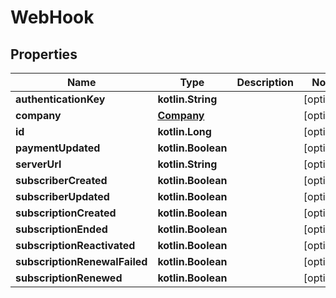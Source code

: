 
# WebHook

## Properties
Name | Type | Description | Notes
------------ | ------------- | ------------- | -------------
**authenticationKey** | **kotlin.String** |  |  [optional]
**company** | [**Company**](Company.md) |  |  [optional]
**id** | **kotlin.Long** |  |  [optional]
**paymentUpdated** | **kotlin.Boolean** |  |  [optional]
**serverUrl** | **kotlin.String** |  |  [optional]
**subscriberCreated** | **kotlin.Boolean** |  |  [optional]
**subscriberUpdated** | **kotlin.Boolean** |  |  [optional]
**subscriptionCreated** | **kotlin.Boolean** |  |  [optional]
**subscriptionEnded** | **kotlin.Boolean** |  |  [optional]
**subscriptionReactivated** | **kotlin.Boolean** |  |  [optional]
**subscriptionRenewalFailed** | **kotlin.Boolean** |  |  [optional]
**subscriptionRenewed** | **kotlin.Boolean** |  |  [optional]



